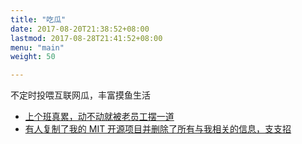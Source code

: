 ```yaml
---
title: "吃瓜"
date: 2017-08-20T21:38:52+08:00
lastmod: 2017-08-28T21:41:52+08:00
menu: "main"
weight: 50

---
```


不定时投喂互联网瓜，丰富摸鱼生活

- [上个班真累，动不动就被老员工摆一道](https://www.v2ex.com/t/790098?p=1)
- [有人复制了我的 MIT 开源项目并删除了所有与我相关的信息，支支招](https://www.v2ex.com/t/786099?p=1)

